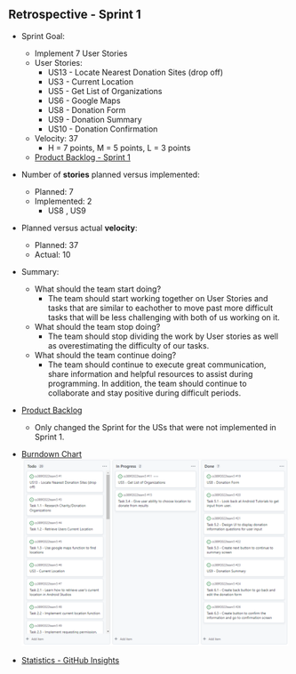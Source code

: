 ## Retrospective - Sprint 1

* Sprint Goal:
  *	Implement 7 User Stories
  *	User Stories: 
    * US13 - Locate Nearest Donation Sites (drop off)
    * US3 - Current Location
    * US5 - Get List of Organizations
    * US6 - Google Maps
    * US8 - Donation Form
    * US9 - Donation Summary
    * US10 - Donation Confirmation
  * Velocity: 37
    * H = 7 points, M = 5 points, L = 3 points
  * [Product Backlog - Sprint 1](https://docs.google.com/spreadsheets/d/1mZyLCKUbVGbjoeYFcOHvxQBhpQpaeleSNZBySZJPy2Q/edit#gid=1056044682)  

*	Number of **stories** planned versus implemented:
    * Planned: 7
    * Implemented: 2
      *	US8 , US9 

*	Planned versus actual **velocity**:
    *	Planned: 37
    *	Actual: 10  

*	Summary:
    *	What should the team start doing?
        * The team should start working together on User Stories and tasks that are similar to eachother to move past more difficult tasks that will be less challenging with both of us working on it. 
    *	What should the team stop doing?
        *	The team should stop dividing the work by User stories as well as overestimating the difficulty of our tasks. 
    *	What should the team continue doing?
        * The team should continue to execute great communication, share information and helpful resources to assist during programming. In addition, the team should continue to collaborate and stay positive during difficult periods. 

*	[Product Backlog](https://docs.google.com/spreadsheets/d/1mZyLCKUbVGbjoeYFcOHvxQBhpQpaeleSNZBySZJPy2Q/edit?usp=sharing)
    *	Only changed the Sprint for the USs that were not implemented in Sprint 1.
*	[Burndown Chart](https://github.com/orgs/paceuniversity/projects/7)  
![Burndown Chart](BurndownChart_Sprint1.png)
*	[Statistics - GitHub Insights](https://github.com/paceuniversity/cs389f2022team5/pulse)
